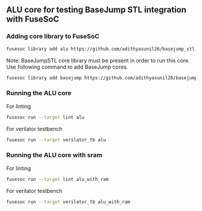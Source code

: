 ## ALU core for testing BaseJump STL integration with FuseSoC


### Adding core library to FuseSoC
```bash
fusesoc library add alu https://github.com/adithyasunil26/basejump_stl_alu
```

Note: BaseJumpSTL core library must be present in order to run this core. Use following command to add BaseJump cores.
```bash
fusesoc library add basejump https://github.com/adithyasunil26/basejump_stl_cores
```

### Running the ALU core
For linting
```bash
fusesoc run --target lint alu
```

For verilator testbench
```bash
fusesoc run --target verilator_tb alu
```

### Running the ALU core with sram
For linting
```bash
fusesoc run --target lint alu_with_ram
```

For verilator testbench
```bash
fusesoc run --target verilator_tb alu_with_ram
```


